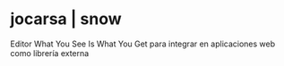 # jocarsa | snow
Editor What You See Is What You Get para integrar en aplicaciones web como librería externa
